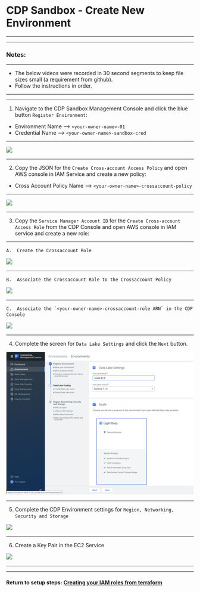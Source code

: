 #  CDP Sandbox - Create New Environment 

---
---
### Notes:
---

*  The below videos were recorded in 30 second segments to keep file sizes small (a requirement from github).
*  Follow the instructions in order.

---
---

1.  Navigate to the CDP Sandbox Management Console and click the blue button `Register Environment`:

*  Environment Name --> `<your-owner-name>-01`
*  Credential Name  --> `<your-owner-name>-sandbox-cred`

---

![](./images/createCDPenv-1.gif)

---


2.  Copy the JSON for the `Create Cross-account Access Policy` and open AWS console in IAM Service and create a new policy:

*  Cross Account Policy Name -->  `<your-owner-name>-crossaccount-policy`

---

![](./images/createXactPolicy.gif)

---

3. Copy the `Service Manager Account ID` for the `Create Cross-account Access Role` from the CDP Console and open AWS console in IAM service and create a new role: 

---
    A.  Create the Crossaccount Role

![](./images/createXactRole-1.gif)

---
    B.  Associate the Crossaccount Role to the Crossaccount Policy

![](./images/createXactRole-2.gif)

---

    C.  Associate the `<your-owner-name>-crossaccount-role ARN` in the CDP Console

![](./images/createCDPcred-2.gif)

---

4. Complete the screen for `Data Lake Settings` and click the `Next` button.

![](./images/dataLakeSettings.png)

---

5. Complete the CDP Environment settings for `Region, Networking, Security and Storage` 

![](./images/cdpEnvStep3a.png)

---

6.  Create a Key Pair in the EC2 Service

![](./images/createKPlarge.gif)

---
---

####  Return to setup steps:  [Creating your IAM roles from terraform](https://github.com/tlepple/horizon-public/blob/master/aws_readme.md)


